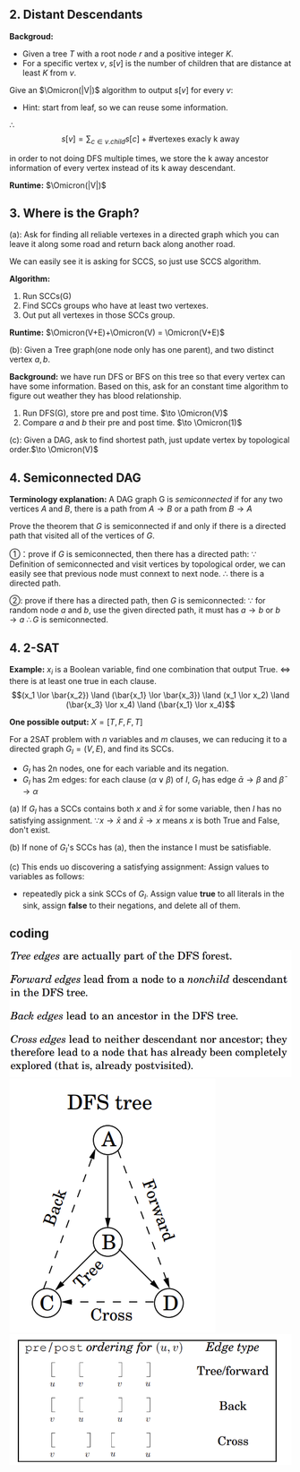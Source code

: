 ## 2. Distant Descendants

**Backgroud:** 

* Given a tree $T$ with a root node $r$ and a positive integer $K$.
* For a specific vertex $v$, $s[v]$ is the number of children that are distance at least $K$ from $v$.
  
Give an $\Omicron(|V|)$ algorithm to output $s[v]$ for every $v$:

* Hint: start from leaf, so we can reuse some information.

$\therefore$ $$s[v] = \sum_{c \in v.child}s[c] + \#\text{vertexes exacly k away}$$

in order to not doing DFS multiple times, we store the k away ancestor information of every vertex instead of its k away descendant.

**Runtime:** $\Omicron(|V|)$

## 3. Where is the Graph?

(a): Ask for finding all reliable vertexes in a directed graph which you can leave it along some road and return back along another road.

We can easily see it is asking for SCCS, so just use SCCS algorithm.

**Algorithm:**

1. Run SCCs(G)
2. Find SCCs groups who have at least two vertexes.
3. Out put all vertexes in those SCCs group.

**Runtime:** $\Omicron(V+E)+\Omicron(V) = \Omicron(V+E)$

(b): Given a Tree graph(one node only has one parent), and two distinct vertex $a,b$.

**Background:** we have run DFS or BFS on this tree so that every vertex can have some information.
Based on this, ask for an constant time algorithm to figure out weather they has blood relationship.

1. Run DFS(G), store pre and post time. $\to \Omicron(V)$
2. Compare $a$ and $b$ their pre and post time. $\to \Omicron(1)$


(c): Given a DAG, ask to find shortest path, just update vertex by topological order.$\to \Omicron(V)$

## 4. Semiconnected DAG

**Terminology explanation:** A DAG graph G is *semiconnected* if for any two vertices $A$ and $B$, there is a path from $A \to B$ or a path from $B \to A$

Prove the theorem that $G$ is semiconnected if and only if there is a directed path that visited all of the vertices of $G$.

①：prove if $G$ is semiconnected, then there has a directed path:
$\because$ Definition of semiconnected and visit vertices by topological order, we can easily see that previous node must connext to next node.
$\therefore$ there is a directed path.

②: prove if there has a directed path, then $G$ is semiconnected:
$\because$ for random node $a$ and $b$, use the given directed path, it must has $a \to b$ or $b \to a$
$\therefore G$ is semiconnected.

## 4. 2-SAT

**Example:** $x_i$ is a Boolean variable, find one combination that output True. $\Leftrightarrow$ there is at least one true in each clause.
$$(x_1 \lor \bar{x_2}) \land (\bar{x_1} \lor \bar{x_3}) \land (x_1 \lor x_2) \land (\bar{x_3} \lor x_4) \land (\bar{x_1} \lor x_4)$$

**One possible output:** $X=[T,F,F,T]$

For a 2SAT problem with $n$ variables and $m$ clauses, we can reducing it to a directed graph $G_I = (V,E)$, and find its SCCs.

* $G_I$ has 2n nodes, one for each variable and its negation.
* $G_I$ has 2m edges: for each clause $(\alpha \lor \beta)$ of $I$, $G_I$ has edge $\bar{\alpha} \to \beta$ and $\bar{\beta} \to \alpha$

(a) If $G_I$ has a SCCs contains both $x$ and $\bar{x}$ for some variable, then $I$ has no satisfying assignment.
$\because x \to \bar{x}$ and $\bar{x} \to x$ means $x$ is both True and False, don't exist.

(b) If none of $G_I$'s SCCs has (a), then the instance I must be satisfiable.

(c) This ends uo discovering a satisfying assignment:
Assign values to variables as follows:

* repeatedly pick a sink SCCs of $G_I$. Assign value **true** to all literals in the sink, assign **false** to their negations, and delete all of them.


## coding
![图 1](../images/029eeed84b76c3b92b295407db412da04d52379665231693ddfbf4ec61423ce7.png)  
![图 2](../images/a75edf4e2b75cbe1059dcf15500df2d66967910a9b0782712004b37a90318295.png)  
![图 3](../images/31720b6705c3ae83a35cfd901e8eb327ce08c469ad2bad8a6be3bc91f4723209.png)  

